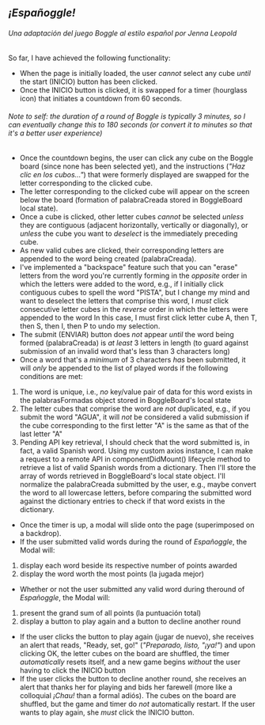 ## *¡Españoggle!*

###### *Una adaptación del juego Boggle al estilo español por Jenna Leopold*

So far, I have achieved the following functionality:
* When the page is initially loaded, the user *cannot* select any cube *until* the start (INICIO) button has been clicked.
* Once the INICIO button is clicked, it is swapped for a timer (hourglass icon) that initiates a countdown from 60 seconds.

###### Note to self: the duration of a round of Boggle is typically 3 minutes, so I can eventually change this to 180 seconds (or convert it to minutes so that it's a better user experience)

* Once the countdown begins, the user can click any cube on the Boggle board (since none has been selected yet),
and the instructions (*"Haz clic en los cubos..."*) that were formerly displayed are swapped for the letter corresponding to the clicked cube.
* The letter corresponding to the clicked cube will appear on the screen below the board 
(formation of palabraCreada stored in BoggleBoard local state).
* Once a cube is clicked, other letter cubes *cannot* be selected *unless* they are contiguous 
(adjacent horizontally, vertically or diagonally),
or *unless* the cube you want to *deselect* is the immediately preceding cube.
* As new valid cubes are clicked, their corresponding letters are appended to the word being created (palabraCreada).
* I've implemented a "backspace" feature such that you can "erase" letters from the word you're currently forming in the *opposite* order in which the letters were added to the word, e.g., if I initially click contiguous cubes to spell the word "PISTA", but I change my mind and want to deselect the letters that comprise this word, I *must* click consecutive letter cubes in the *reverse* order in which the letters were appended to the word
In this case, I must first click letter cube A, then T, then S, then I, then P to undo my selection.
* The submit (ENVIAR) button does *not* appear *until* the word being formed (palabraCreada) is *at least* 3 letters in length 
(to guard against submission of an invalid word that's less than 3 characters long)
* Once a word that's a *minimum* of 3 characters *has* been submitted, it will *only* be appended to the list of played words if the following conditions are met:
1. The word is unique, i.e., *no* key/value pair of data for this word exists in the palabrasFormadas object stored in BoggleBoard's local state
1. The letter cubes that comprise the word are *not* duplicated, e.g., if you submit the word "AGUA", it will *not* be considered a valid submission if the cube corresponding to the first letter "A" is the same as that of the last letter "A"
1. Pending API key retrieval, I should check that the word submitted is, in fact, a valid Spanish word.
Using my custom axios instance, I can make a request to a remote API in componentDidMount() lifecycle method to retrieve a list of valid Spanish words from a dictionary. Then I'll store the array of words retrieved in BoggleBoard's local state object. I'll normalize the palabraCreada submitted by the user, e.g., maybe convert the word to all lowercase letters, before comparing the submitted word against the dictionary entries to check if that word exists in the dictionary.
* Once the timer is up, a modal will slide onto the page (superimposed on a backdrop).
* If the user submitted valid words during the round of *Españoggle*, the Modal will:
1. display each word beside its respective number of points awarded
1. display the word worth the most points (la jugada mejor)
* Whether or not the user submitted any valid word during theround of *Españoggle*, the Modal will:
1. present the grand sum of all points (la puntuación total)
1. display a button to play again and a button to decline another round
* If the user clicks the button to play again (jugar de nuevo), she receives an alert that reads,
"Ready, set, go!" (*"Preparado, listo, "¡ya!"*) and upon clicking OK, 
the letter cubes on the board are shuffled, the timer *automatically* resets itself, and a new game begins *without* the user having to click the INICIO button
* If the user clicks the button to decline another round, she receives an alert that thanks her for playing and bids her farewell 
(more like a colloquial *¡Chau!* than a formal adiós). 
The cubes on the board are shuffled, but the game and timer do *not* automatically restart.
If the user wants to play again, she *must* click the INICIO button.